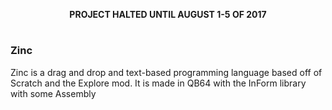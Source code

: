 <p align="center">
<b> PROJECT HALTED UNTIL AUGUST 1-5 OF 2017 </b>
</p>

#
### Zinc
Zinc is a drag and drop and text-based programming language based off of Scratch and the Explore mod. It is made in QB64 with the InForm library with some Assembly

#
